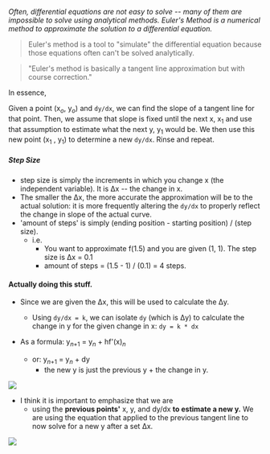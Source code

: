 *Often, differential equations are not easy to solve -- many of them are impossible to solve using analytical methods. Euler's Method is a numerical method to approximate the solution to a differential equation.*

> Euler's method is a tool to "simulate" the differential equation because those equations often can't be solved analytically. 

>"Euler's method is basically a tangent line approximation but with course correction."

In essence,

Given a point (x$_o$, y$_o$) and `dy/dx`, we can find the slope of a tangent line for that point. Then, we assume that slope is fixed until the next x, x$_1$ and use that assumption to estimate what the next y, y$_1$ would be. We then use this new point (x$_1$ , y$_1$) to determine a new `dy/dx`. Rinse and repeat.

##### Step Size
* step size is simply the increments in which you change x (the independent variable). It is Δx -- the change in x.
* The smaller the Δx, the more accurate the approximation will be to the actual solution: it is more frequently altering the `dy/dx` to properly reflect the change in slope of the actual curve.
* 'amount of steps' is simply (ending position - starting position) / (step size).
	* i.e. 
		* You want to approximate f(1.5) and you are given (1, 1). The step size is Δx = 0.1
		* amount of steps = (1.5 - 1) / (0.1) = 4 steps.

#### Actually doing this stuff.

* Since we are given the Δx, this will be used to calculate the Δy.
	* Using `dy/dx = k`, we can isolate `dy` (which is Δy) to calculate the change in y for the given change in x: `dy = k * dx`

* As a formula: y$_n$$_+$$_1$ = y$_n$ + hf'(x)$_n$ 
	* or: y$_n$$_+$$_1$ = y$_n$ + dy
		* the new y is just the previous y + the change in y.

**![](https://lh7-rt.googleusercontent.com/docsz/AD_4nXc4dZTsc94Vif5DDp8RgnuH3hboYobAfB2ORkm4bvWegVFQ-aVqsPvrKdQ9HZjotQKXKerxgUUNCuB01_hSJ7B6nBrsKQ57-L4SPjayl9qDobm0m2PCRx6tfFo8rGPLMunirHCE?key=ziQWJHwTLKgUkvIHN9PDPw)**

* I think it is important to emphasize that we are 
	* using the **previous points'** x, y, and dy/dx **to estimate a new y.** We are using the equation that applied to the previous tangent line to now solve for a new y after a set Δx.

**![](https://lh7-rt.googleusercontent.com/docsz/AD_4nXfl3nJzRf9suX6wp3gt0KOSc5gi1zORNnjaZ7h9-MqyFdJeKdUT9u3S4t8yDnHEoCEq3JsloEAZPXUXZ7OZrWFlg2dprBT2ZUUbOvmCQP9vqOFq_RtD9aoUCi5d5hA7Ocj8XJxAdQ?key=ziQWJHwTLKgUkvIHN9PDPw)**





